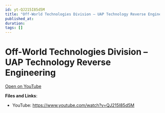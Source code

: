 ```yaml
---
id: yt-QJ215I85d5M
title: "Off-World Technologies Division – UAP Technology Reverse Engineering"
published_at: 
duration: 
tags: []
---
```


# Off-World Technologies Division – UAP Technology Reverse Engineering

[Open on YouTube](https://www.youtube.com/watch?v=QJ215I85d5M)

**Files and Links**:
- YouTube: https://www.youtube.com/watch?v=QJ215I85d5M
